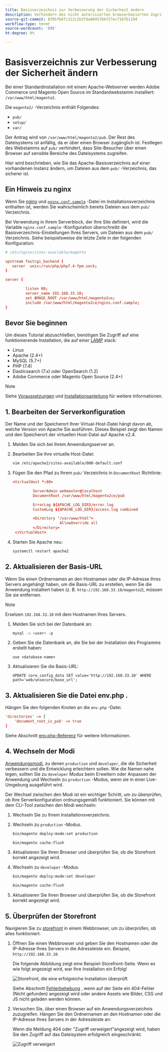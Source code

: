 ```yaml
---
title: Basisverzeichnis zur Verbesserung der Sicherheit ändern
description: Verhindern des nicht autorisierten browserbasierten Zugriffs auf Adobe Commerce oder die Magento Open Source des lokalen Dateisystems.
source-git-commit: 8f05fb6fc212c2b3fda80457bbf27ecf16fb1194
workflow-type: tm+mt
source-wordcount: '595'
ht-degree: 0%

---
```



# Basisverzeichnis zur Verbesserung der Sicherheit ändern

Bei einer Standardinstallation mit einem Apache-Webserver werden Adobe Commerce und Magento Open Source im Standardwebstamm installiert: `/var/www/html/magento2`.

Die `magento2/` -Verzeichnis enthält Folgendes:

- `pub/`
- `setup/`
- `var/`

Der Antrag wird von `/var/www/html/magento2/pub`. Der Rest des Dateisystems ist anfällig, da er über einen Browser zugänglich ist.
Festlegen des Webstamms auf `pub/` verhindert, dass Site-Besucher über einen Browser auf sensible Bereiche des Dateisystems zugreifen.

Hier wird beschrieben, wie Sie das Apache-Basisverzeichnis auf einer vorhandenen Instanz ändern, um Dateien aus dem `pub/` -Verzeichnis, das sicherer ist.

## Ein Hinweis zu nginx

Wenn Sie [nginx](../prerequisites/web-server/nginx.md) und [`nginx.conf.sample`](https://github.com/magento/magento2/blob/2.4/nginx.conf.sample) -Datei im Installationsverzeichnis enthalten ist, werden Sie wahrscheinlich bereits Dateien aus dem `pub/` Verzeichnis.

Bei Verwendung in Ihrem Serverblock, der Ihre Site definiert, wird die Variable `nginx.conf.sample` -Konfiguration überschreibt die Basisverzeichnis-Einstellungen Ihres Servers, um Dateien aus dem `pub/` Verzeichnis. Siehe beispielsweise die letzte Zeile in der folgenden Konfiguration:

```conf
# /etc/nginx/sites-available/magento

upstream fastcgi_backend {
   server  unix:/run/php/php7.4-fpm.sock;
}

server {

         listen 80;
         server_name 192.168.33.10;
         set $MAGE_ROOT /var/www/html/magento2ce;
         include /var/www/html/magento2ce/nginx.conf.sample;
}
```

## Bevor Sie beginnen

Um dieses Tutorial abzuschließen, benötigen Sie Zugriff auf eine funktionierende Installation, die auf einer [LAMP](https://en.wikipedia.org/wiki/LAMP_(software_bundle)) stack:

- Linux
- Apache (2.4+)
- MySQL (5.7+)
- PHP (7.4)
- Elasticsearch (7.x) oder OpenSearch (1.2)
- Adobe Commerce oder Magento Open Source (2.4+)

>[!NOTE]
>
>Siehe [Voraussetzungen](../prerequisites/overview.md) und [Installationsanleitung](../overview.md) für weitere Informationen.

## 1. Bearbeiten der Serverkonfiguration

Der Name und der Speicherort Ihrer Virtual-Host-Datei hängt davon ab, welche Version von Apache Sie ausführen. Dieses Beispiel zeigt den Namen und den Speicherort der virtuellen Host-Datei auf Apache v2.4.

1. Melden Sie sich bei Ihrem Anwendungsserver an.
1. Bearbeiten Sie Ihre virtuelle Host-Datei:

   ```bash
   vim /etc/apache2/sites-available/000-default.conf
   ```

1. Fügen Sie den Pfad zu Ihrem `pub/` Verzeichnis in `DocumentRoot` Richtlinie:

   ```conf
   <VirtualHost *:80>
   
            ServerAdmin webmaster@localhost
            DocumentRoot /var/www/html/magento2ce/pub
   
            ErrorLog ${APACHE_LOG_DIR}/error.log
            CustomLog ${APACHE_LOG_DIR}/access.log combined
   
            <Directory "/var/www/html">
                        AllowOverride all
            </Directory>
    </VirtualHost>
   ```

1. Starten Sie Apache neu:

   ```bash
   systemctl restart apache2
   ```

## 2. Aktualisieren der Basis-URL

Wenn Sie einen Ordnernamen an den Hostnamen oder die IP-Adresse Ihres Servers angehängt haben, um die Basis-URL zu erstellen, wenn Sie die Anwendung installiert haben (z. B. `http://192.168.33.10/magento2`), müssen Sie sie entfernen.

>[!NOTE]
>
>Ersetzen `192.168.33.10` mit dem Hostnamen Ihres Servers.

1. Melden Sie sich bei der Datenbank an:

   ```bash
   mysql -u <user> -p
   ```

1. Geben Sie die Datenbank an, die Sie bei der Installation des Programms erstellt haben:

   ```shell
   use <database-name>
   ```

1. Aktualisieren Sie die Basis-URL:

   ```shell
   UPDATE core_config_data SET value='http://192.168.33.10' WHERE path='web/unsecure/base_url';
   ```

## 3. Aktualisieren Sie die Datei env.php .

Hängen Sie den folgenden Knoten an die `env.php` -Datei.

```conf
'directories' => [
    'document_root_is_pub' => true
]
```

Siehe Abschnitt [env.php-Referenz](../../configuration/reference/config-reference-envphp.md) für weitere Informationen.

## 4. Wechseln der Modi

[Anwendungsmodi](../../configuration/bootstrap/application-modes.md), zu denen `production` und `developer`, die die Sicherheit verbessern und die Entwicklung erleichtern sollen. Wie die Namen nahe legen, sollten Sie zu `developer` Modus beim Erweitern oder Anpassen der Anwendung und Wechseln zu `production` -Modus, wenn sie in einer Live-Umgebung ausgeführt wird.

Der Wechsel zwischen den Modi ist ein wichtiger Schritt, um zu überprüfen, ob Ihre Serverkonfiguration ordnungsgemäß funktioniert. Sie können mit dem CLI-Tool zwischen den Modi wechseln:

1. Wechseln Sie zu Ihrem Installationsverzeichnis.
1. Wechseln zu `production` -Modus.

   ```bash
   bin/magento deploy:mode:set production
   ```

   ```bash
   bin/magento cache:flush
   ```

1. Aktualisieren Sie Ihren Browser und überprüfen Sie, ob die Storefront korrekt angezeigt wird.
1. Wechseln zu `developer` -Modus.

   ```bash
   bin/magento deploy:mode:set developer
   ```

   ```bash
   bin/magento cache:flush
   ```

1. Aktualisieren Sie Ihren Browser und überprüfen Sie, ob die Storefront korrekt angezeigt wird.

## 5. Überprüfen der Storefront

Navigieren Sie zu [storefront](https://glossary.magento.com/storefront) in einem Webbrowser, um zu überprüfen, ob alles funktioniert.

1. Öffnen Sie einen Webbrowser und geben Sie den Hostnamen oder die IP-Adresse Ihres Servers in die Adressleiste ein. Beispiel, `http://192.168.33.10`.

   Die folgende Abbildung zeigt eine Beispiel-Storefront-Seite. Wenn es wie folgt angezeigt wird, war Ihre Installation ein Erfolg!

   ![Storefront, die eine erfolgreiche Installation überprüft](../../assets/installation/install-success_store.png)

   Siehe Abschnitt [Fehlerbehebung](https://support.magento.com/hc/en-us/articles/360032994352) , wenn auf der Seite ein 404-Fehler (Nicht gefunden) angezeigt wird oder andere Assets wie Bilder, CSS und JS nicht geladen werden können.

1. Versuchen Sie, über einen Browser auf ein Anwendungsverzeichnis zuzugreifen. Hängen Sie den Ordnernamen an den Hostnamen oder die IP-Adresse Ihres Servers in der Adressleiste an:

   Wenn die Meldung 404 oder &quot;Zugriff verweigert&quot;angezeigt wird, haben Sie den Zugriff auf das Dateisystem erfolgreich eingeschränkt.

   ![Zugriff verweigert](../../assets/installation/access-denied.png)
